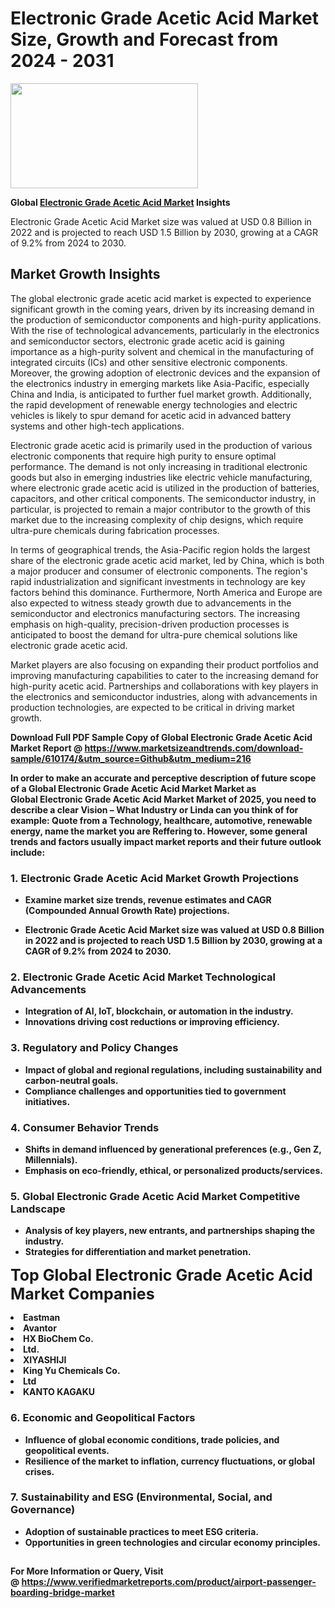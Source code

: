 <H1>Electronic Grade Acetic Acid Market Size, Growth and Forecast from 2024 - 2031</H1><img class="aligncenter size-medium wp-image-584254" src="https://thirdeyenews.in/wp-content/uploads/2024/09/Global-Market-Research-300x168.jpeg" alt="" width="300" height="168" /><p><strong>Global&nbsp;<a href="https://www.marketsizeandtrends.com/download-sample/610174/&amp;utm_source=Github&utm_medium=216">Electronic Grade Acetic Acid Market</a> Insights</strong></p><p>Electronic Grade Acetic Acid Market size was valued at USD 0.8 Billion in 2022 and is projected to reach USD 1.5 Billion by 2030, growing at a CAGR of 9.2% from 2024 to 2030.</p><p><h2>Market Growth Insights</h2> <p>The global electronic grade acetic acid market is expected to experience significant growth in the coming years, driven by its increasing demand in the production of semiconductor components and high-purity applications. With the rise of technological advancements, particularly in the electronics and semiconductor sectors, electronic grade acetic acid is gaining importance as a high-purity solvent and chemical in the manufacturing of integrated circuits (ICs) and other sensitive electronic components. Moreover, the growing adoption of electronic devices and the expansion of the electronics industry in emerging markets like Asia-Pacific, especially China and India, is anticipated to further fuel market growth. Additionally, the rapid development of renewable energy technologies and electric vehicles is likely to spur demand for acetic acid in advanced battery systems and other high-tech applications.</p> <p><strong></strong></p> <p>Electronic grade acetic acid is primarily used in the production of various electronic components that require high purity to ensure optimal performance. The demand is not only increasing in traditional electronic goods but also in emerging industries like electric vehicle manufacturing, where electronic grade acetic acid is utilized in the production of batteries, capacitors, and other critical components. The semiconductor industry, in particular, is projected to remain a major contributor to the growth of this market due to the increasing complexity of chip designs, which require ultra-pure chemicals during fabrication processes.</p> <p>In terms of geographical trends, the Asia-Pacific region holds the largest share of the electronic grade acetic acid market, led by China, which is both a major producer and consumer of electronic components. The region's rapid industrialization and significant investments in technology are key factors behind this dominance. Furthermore, North America and Europe are also expected to witness steady growth due to advancements in the semiconductor and electronics manufacturing sectors. The increasing emphasis on high-quality, precision-driven production processes is anticipated to boost the demand for ultra-pure chemical solutions like electronic grade acetic acid.</p> <p>Market players are also focusing on expanding their product portfolios and improving manufacturing capabilities to cater to the increasing demand for high-purity acetic acid. Partnerships and collaborations with key players in the electronics and semiconductor industries, along with advancements in production technologies, are expected to be critical in driving market growth.</p> <p><strong></p><p><span class=""><strong>Download Full PDF Sample Copy of Global Electronic Grade Acetic Acid Market Report</strong> @ <a href="https://www.marketsizeandtrends.com/download-sample/610174/&amp;utm_source=Github&utm_medium=216" target="_blank">https://www.marketsizeandtrends.com/download-sample/610174/&amp;utm_source=Github&utm_medium=216</a></span></p><p>In order to make an accurate and perceptive description of future scope of a Global&nbsp;Electronic Grade Acetic Acid Market Market as Global&nbsp;Electronic Grade Acetic Acid Market Market of 2025, you need to describe a clear Vision &ndash; What Industry or Linda can you think of for example: Quote from a Technology, healthcare, automotive, renewable energy, name the market you are Reffering to. However, some general trends and factors usually impact market reports and their future outlook include:</p><h3>1.&nbsp;<strong>Electronic Grade Acetic Acid Market Growth Projections</strong></h3><ul><li>Examine market size trends, revenue estimates and CAGR (Compounded Annual Growth Rate) projections.</li><li><p>Electronic Grade Acetic Acid Market size was valued at USD 0.8 Billion in 2022 and is projected to reach USD 1.5 Billion by 2030, growing at a CAGR of 9.2% from 2024 to 2030.</p></li></ul><h3>2.&nbsp;<strong>Electronic Grade Acetic Acid Market Technological Advancements</strong></h3><ul><li>Integration of AI, IoT, blockchain, or automation in the industry.</li><li>Innovations driving cost reductions or improving efficiency.</li></ul><h3>3.&nbsp;<strong>Regulatory and Policy Changes</strong></h3><ul><li>Impact of global and regional regulations, including sustainability and carbon-neutral goals.</li><li>Compliance challenges and opportunities tied to government initiatives.</li></ul><h3>4.&nbsp;<strong>Consumer Behavior Trends</strong></h3><ul><li>Shifts in demand influenced by generational preferences (e.g., Gen Z, Millennials).</li><li>Emphasis on eco-friendly, ethical, or personalized products/services.</li></ul><h3>5.&nbsp;<strong>Global Electronic Grade Acetic Acid Market Competitive Landscape</strong></h3><ul><li>Analysis of key players, new entrants, and partnerships shaping the industry.</li><li>Strategies for differentiation and market penetration.</li></ul><p data-pm-slice="1 1 []"><span style="color: inherit; font-family: inherit; font-size: 25px;">Top Global Electronic Grade Acetic Acid Market Companies</span></p><div class="" data-test-id=""><p><li>Eastman</li><li> Avantor</li><li> HX BioChem Co.</li><li>Ltd.</li><li> XIYASHIJI</li><li> King Yu Chemicals Co.</li><li>Ltd</li><li> KANTO KAGAKU</li></p></div><h3>6.&nbsp;<strong>Economic and Geopolitical Factors</strong></h3><ul><li>Influence of global economic conditions, trade policies, and geopolitical events.</li><li>Resilience of the market to inflation, currency fluctuations, or global crises.</li></ul><h3>7.&nbsp;<strong>Sustainability and ESG (Environmental, Social, and Governance)</strong></h3><ul><li>Adoption of sustainable practices to meet ESG criteria.</li><li>Opportunities in green technologies and circular economy principles.</li></ul><h2><strong style="font-size: 14px;">For More Information or Query, Visit @&nbsp;</strong><a style="background-color: #ffffff; font-size: 14px;" href="https://www.marketsizeandtrends.com/report/electronic-grade-acetic-acid-market/" target="_blank">https://www.verifiedmarketreports.com/product/airport-passenger-boarding-bridge-market</a></h2>
